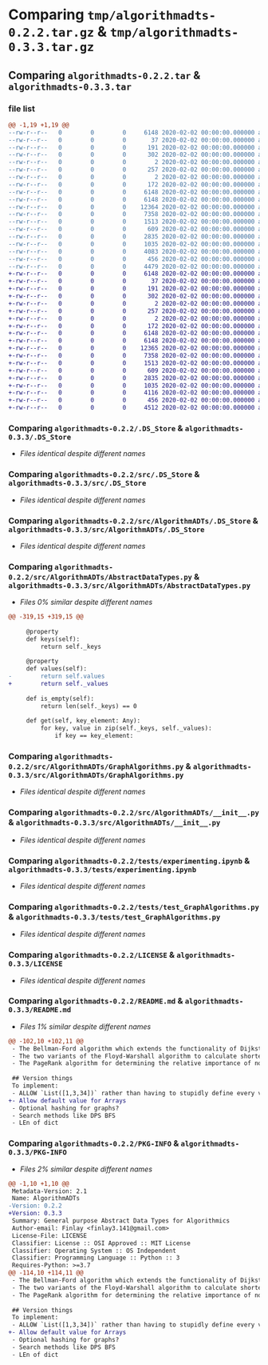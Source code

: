 # Comparing `tmp/algorithmadts-0.2.2.tar.gz` & `tmp/algorithmadts-0.3.3.tar.gz`

## Comparing `algorithmadts-0.2.2.tar` & `algorithmadts-0.3.3.tar`

### file list

```diff
@@ -1,19 +1,19 @@
--rw-r--r--   0        0        0     6148 2020-02-02 00:00:00.000000 algorithmadts-0.2.2/.DS_Store
--rw-r--r--   0        0        0       37 2020-02-02 00:00:00.000000 algorithmadts-0.2.2/.pytest_cache/.gitignore
--rw-r--r--   0        0        0      191 2020-02-02 00:00:00.000000 algorithmadts-0.2.2/.pytest_cache/CACHEDIR.TAG
--rw-r--r--   0        0        0      302 2020-02-02 00:00:00.000000 algorithmadts-0.2.2/.pytest_cache/README.md
--rw-r--r--   0        0        0        2 2020-02-02 00:00:00.000000 algorithmadts-0.2.2/.pytest_cache/v/cache/lastfailed
--rw-r--r--   0        0        0      257 2020-02-02 00:00:00.000000 algorithmadts-0.2.2/.pytest_cache/v/cache/nodeids
--rw-r--r--   0        0        0        2 2020-02-02 00:00:00.000000 algorithmadts-0.2.2/.pytest_cache/v/cache/stepwise
--rw-r--r--   0        0        0      172 2020-02-02 00:00:00.000000 algorithmadts-0.2.2/.vscode/settings.json
--rw-r--r--   0        0        0     6148 2020-02-02 00:00:00.000000 algorithmadts-0.2.2/src/.DS_Store
--rw-r--r--   0        0        0     6148 2020-02-02 00:00:00.000000 algorithmadts-0.2.2/src/AlgorithmADTs/.DS_Store
--rw-r--r--   0        0        0    12364 2020-02-02 00:00:00.000000 algorithmadts-0.2.2/src/AlgorithmADTs/AbstractDataTypes.py
--rw-r--r--   0        0        0     7358 2020-02-02 00:00:00.000000 algorithmadts-0.2.2/src/AlgorithmADTs/GraphAlgorithms.py
--rw-r--r--   0        0        0     1513 2020-02-02 00:00:00.000000 algorithmadts-0.2.2/src/AlgorithmADTs/__init__.py
--rw-r--r--   0        0        0      609 2020-02-02 00:00:00.000000 algorithmadts-0.2.2/tests/experimenting.ipynb
--rw-r--r--   0        0        0     2835 2020-02-02 00:00:00.000000 algorithmadts-0.2.2/tests/test_GraphAlgorithms.py
--rw-r--r--   0        0        0     1035 2020-02-02 00:00:00.000000 algorithmadts-0.2.2/LICENSE
--rw-r--r--   0        0        0     4083 2020-02-02 00:00:00.000000 algorithmadts-0.2.2/README.md
--rw-r--r--   0        0        0      456 2020-02-02 00:00:00.000000 algorithmadts-0.2.2/pyproject.toml
--rw-r--r--   0        0        0     4479 2020-02-02 00:00:00.000000 algorithmadts-0.2.2/PKG-INFO
+-rw-r--r--   0        0        0     6148 2020-02-02 00:00:00.000000 algorithmadts-0.3.3/.DS_Store
+-rw-r--r--   0        0        0       37 2020-02-02 00:00:00.000000 algorithmadts-0.3.3/.pytest_cache/.gitignore
+-rw-r--r--   0        0        0      191 2020-02-02 00:00:00.000000 algorithmadts-0.3.3/.pytest_cache/CACHEDIR.TAG
+-rw-r--r--   0        0        0      302 2020-02-02 00:00:00.000000 algorithmadts-0.3.3/.pytest_cache/README.md
+-rw-r--r--   0        0        0        2 2020-02-02 00:00:00.000000 algorithmadts-0.3.3/.pytest_cache/v/cache/lastfailed
+-rw-r--r--   0        0        0      257 2020-02-02 00:00:00.000000 algorithmadts-0.3.3/.pytest_cache/v/cache/nodeids
+-rw-r--r--   0        0        0        2 2020-02-02 00:00:00.000000 algorithmadts-0.3.3/.pytest_cache/v/cache/stepwise
+-rw-r--r--   0        0        0      172 2020-02-02 00:00:00.000000 algorithmadts-0.3.3/.vscode/settings.json
+-rw-r--r--   0        0        0     6148 2020-02-02 00:00:00.000000 algorithmadts-0.3.3/src/.DS_Store
+-rw-r--r--   0        0        0     6148 2020-02-02 00:00:00.000000 algorithmadts-0.3.3/src/AlgorithmADTs/.DS_Store
+-rw-r--r--   0        0        0    12365 2020-02-02 00:00:00.000000 algorithmadts-0.3.3/src/AlgorithmADTs/AbstractDataTypes.py
+-rw-r--r--   0        0        0     7358 2020-02-02 00:00:00.000000 algorithmadts-0.3.3/src/AlgorithmADTs/GraphAlgorithms.py
+-rw-r--r--   0        0        0     1513 2020-02-02 00:00:00.000000 algorithmadts-0.3.3/src/AlgorithmADTs/__init__.py
+-rw-r--r--   0        0        0      609 2020-02-02 00:00:00.000000 algorithmadts-0.3.3/tests/experimenting.ipynb
+-rw-r--r--   0        0        0     2835 2020-02-02 00:00:00.000000 algorithmadts-0.3.3/tests/test_GraphAlgorithms.py
+-rw-r--r--   0        0        0     1035 2020-02-02 00:00:00.000000 algorithmadts-0.3.3/LICENSE
+-rw-r--r--   0        0        0     4116 2020-02-02 00:00:00.000000 algorithmadts-0.3.3/README.md
+-rw-r--r--   0        0        0      456 2020-02-02 00:00:00.000000 algorithmadts-0.3.3/pyproject.toml
+-rw-r--r--   0        0        0     4512 2020-02-02 00:00:00.000000 algorithmadts-0.3.3/PKG-INFO
```

### Comparing `algorithmadts-0.2.2/.DS_Store` & `algorithmadts-0.3.3/.DS_Store`

 * *Files identical despite different names*

### Comparing `algorithmadts-0.2.2/src/.DS_Store` & `algorithmadts-0.3.3/src/.DS_Store`

 * *Files identical despite different names*

### Comparing `algorithmadts-0.2.2/src/AlgorithmADTs/.DS_Store` & `algorithmadts-0.3.3/src/AlgorithmADTs/.DS_Store`

 * *Files identical despite different names*

### Comparing `algorithmadts-0.2.2/src/AlgorithmADTs/AbstractDataTypes.py` & `algorithmadts-0.3.3/src/AlgorithmADTs/AbstractDataTypes.py`

 * *Files 0% similar despite different names*

```diff
@@ -319,15 +319,15 @@
 
     @property
     def keys(self):
         return self._keys
 
     @property
     def values(self):
-        return self.values
+        return self._values
 
     def is_empty(self):
         return len(self._keys) == 0
 
     def get(self, key_element: Any):
         for key, value in zip(self._keys, self._values):
             if key == key_element:
```

### Comparing `algorithmadts-0.2.2/src/AlgorithmADTs/GraphAlgorithms.py` & `algorithmadts-0.3.3/src/AlgorithmADTs/GraphAlgorithms.py`

 * *Files identical despite different names*

### Comparing `algorithmadts-0.2.2/src/AlgorithmADTs/__init__.py` & `algorithmadts-0.3.3/src/AlgorithmADTs/__init__.py`

 * *Files identical despite different names*

### Comparing `algorithmadts-0.2.2/tests/experimenting.ipynb` & `algorithmadts-0.3.3/tests/experimenting.ipynb`

 * *Files identical despite different names*

### Comparing `algorithmadts-0.2.2/tests/test_GraphAlgorithms.py` & `algorithmadts-0.3.3/tests/test_GraphAlgorithms.py`

 * *Files identical despite different names*

### Comparing `algorithmadts-0.2.2/LICENSE` & `algorithmadts-0.3.3/LICENSE`

 * *Files identical despite different names*

### Comparing `algorithmadts-0.2.2/README.md` & `algorithmadts-0.3.3/README.md`

 * *Files 1% similar despite different names*

```diff
@@ -102,10 +102,11 @@
 - The Bellman-Ford algorithm which extends the functionality of Dijkstra's algorithm to allow for negative weights
 - The two variants of the Floyd-Warshall algorithm to calculate shortest path between all nodes and transitive closure of an unweighted graph
 - The PageRank algorithm for determining the relative importance of nodes in an unweighted graph
 
 ## Version things 
 To implement:
 - ALLOW `List([1,3,34])` rather than having to stupidly define every value separately.
+- Allow default value for Arrays
 - Optional hashing for graphs?
 - Search methods like DPS BFS
 - LEn of dict
```

### Comparing `algorithmadts-0.2.2/PKG-INFO` & `algorithmadts-0.3.3/PKG-INFO`

 * *Files 2% similar despite different names*

```diff
@@ -1,10 +1,10 @@
 Metadata-Version: 2.1
 Name: AlgorithmADTs
-Version: 0.2.2
+Version: 0.3.3
 Summary: General purpose Abstract Data Types for Algorithmics
 Author-email: Finlay <finlay3.141@gmail.com>
 License-File: LICENSE
 Classifier: License :: OSI Approved :: MIT License
 Classifier: Operating System :: OS Independent
 Classifier: Programming Language :: Python :: 3
 Requires-Python: >=3.7
@@ -114,10 +114,11 @@
 - The Bellman-Ford algorithm which extends the functionality of Dijkstra's algorithm to allow for negative weights
 - The two variants of the Floyd-Warshall algorithm to calculate shortest path between all nodes and transitive closure of an unweighted graph
 - The PageRank algorithm for determining the relative importance of nodes in an unweighted graph
 
 ## Version things 
 To implement:
 - ALLOW `List([1,3,34])` rather than having to stupidly define every value separately.
+- Allow default value for Arrays
 - Optional hashing for graphs?
 - Search methods like DPS BFS
 - LEn of dict
```

